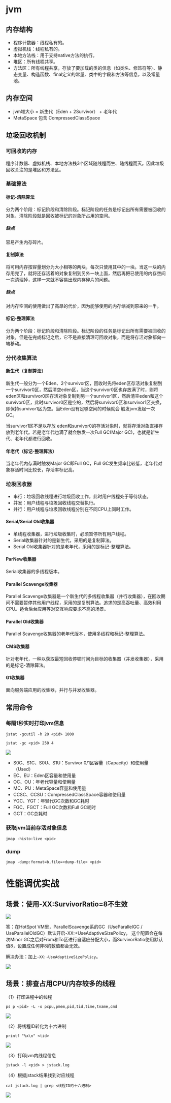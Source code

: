 # jvm

## 内存结构

+ 程序计数器：线程私有的。
+ 虚拟机栈：线程私有的。
+ 本地方法栈：用于支持native方法的执行。
+ 堆区：所有线程共享。
+ 方法区：所有线程共享，存放了要加载的类的信息（如类名、修饰符等）、静态变量、构造函数、final定义的常量、类中的字段和方法等信息，以及常量池。

## 内存空间

+ jvm堆大小 = 新生代（Eden + 2Survivor） + 老年代
+ MetaSpace 包含 CompressedClassSpace

## 垃圾回收机制

### 可回收的内存

程序计数器、虚拟机栈、本地方法栈3个区域随线程而生、随线程而灭。因此垃圾回收关注的是堆区和方法区。

### 基础算法

#### 标记-清除算法

分为两个阶段：标记阶段和清除阶段。标记阶段的任务是标记出所有需要被回收的对象，清除阶段就是回收被标记的对象所占用的空间。

##### 缺点

容易产生内存碎片。

#### 复制算法

将可用内存按容量划分为大小相等的两块，每次只使用其中的一块。当这一块的内存用完了，就将还存活着的对象复制到另外一块上面，然后再把已使用的内存空间一次清理掉，这样一来就不容易出现内存碎片的问题。

##### 缺点

对内存空间的使用做出了高昂的代价，因为能够使用的内存缩减到原来的一半。

#### 标记-整理算法

分为两个阶段：标记阶段和清除阶段。标记阶段的任务是标记出所有需要被回收的对象，但是在完成标记之后，它不是直接清理可回收对象，而是将存活对象都向一端移动。

### 分代收集算法

#### 新生代（复制算法）

新生代一般分为一个Eden、2个survivor区，回收时先将eden区存活对象复制到一个survivor0区，然后清空eden区，当这个survivor0区也存放满了时，则将eden区和survivor0区存活对象复制到另一个survivor1区，然后清空eden和这个survivor0区，此时survivor0区是空的，然后将survivor0区和survivor1区交换，即保持survivor1区为空。当Eden没有足够空间的时候就会 触发jvm发起一次GC。

当survivor1区不足以存放 eden和survivor0的存活对象时，就将存活对象直接存放到老年代。若是老年代也满了就会触发一次Full GC(Major GC)，也就是新生代、老年代都进行回收。

#### 年老代（标记-整理算法）

当老年代内存满时触发Major GC即Full GC，Full GC发生频率比较低，老年代对象存活时间比较长，存活率标记高。

### 垃圾回收器

+ 串行：垃圾回收线程进行垃圾回收工作，此时用户线程处于等待状态。
+ 并发：用户线程与垃圾回收线程交替执行。
+ 并行：用户线程与垃圾回收线程分别在不同CPU上同时工作。

#### Serial/Serial Old收集器

+ 单线程收集器，进行垃圾收集时，必须暂停所有用户线程。
+ Serial收集器针对的是新生代，采用的是复制算法。
+ Serial Old收集器针对的是老年代，采用的是标记-整理算法。

#### ParNew收集器

Serial收集器的多线程版本。

#### Parallel Scavenge收集器

Parallel Scavenge收集器是一个新生代的多线程收集器（并行收集器），在回收期间不需要暂停其他用户线程，采用的是复制算法。追求的是高吞吐量、高效利用CPU。适合后台应用等对交互响应要求不高的场景。

#### Parallel Old收集器

Parallel Scavenge收集器的老年代版本，使用多线程和标记-整理算法。

#### CMS收集器

针对老年代，一种以获取最短回收停顿时间为目标的收集器（并发收集器），采用的是标记-清除算法。

#### G1收集器

面向服务端应用的收集器，并行与并发收集器。

## 常用命令

### 每隔1秒实时打印jvm信息

```
jstat -gcutil -h 20 <pid> 1000
```

```
jstat -gc <pid> 250 4
```

![](images/jstat-example01.png)

+ S0C、S1C、S0U、S1U：Survivor 0/1区容量（Capacity）和使用量（Used）
+ EC、EU：Eden区容量和使用量
+ OC、OU：年老代容量和使用量
+ MC、PU：MetaSpace容量和使用量
+ CCSC、CCSU：CompressedClassSpace容器和使用量
+ YGC、YGT：年轻代GC次数和GC耗时
+ FGC、FGCT：Full GC次数和Full GC耗时
+ GCT：GC总耗时

### 获取jvm当前存活对象信息

```
jmap -histo:live <pid>
```

### dump

```
jmap -dump:format=b,file=<dump-file> <pid>
```

# 性能调优实战

## 场景：使用-XX:SurvivorRatio=8不生效

![](images/jvm-adjust01.png)

答：在HotSpot VM里，ParallelScavenge系的GC（UseParallelGC / UseParallelOldGC）默认开启-XX:+UseAdaptiveSizePolicy， 这个配置会在每次Minor GC之后对From和To区进行自适应分配大小，而SurvivorRatio使用默认值8，设置成任何非8的数值都会无效。

解决办法：加上`-XX:-UseAdaptiveSizePolicy`。

![](images/jvm-adjust02.png)

## 场景：排查占用CPU/内存较多的线程

（1）打印进程中的线程

```
ps p <pid> -L -o pcpu,pmem,pid,tid,time,tname,cmd
```

![](images/jvm-adjust03.png)

（2）将线程ID转化为十六进制

```
printf "%x\n" <tid>
```

![](images/jvm-adjust04.png)

（3）打印jvm内线程信息

```
jstack -l <pid> > jstack.log
```

（4）根据jstack结果找到对应线程

```
cat jstack.log | grep <线程ID的十六进制>
```

![](images/jvm-adjust05.png)